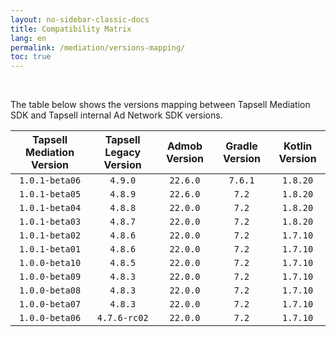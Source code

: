 ```yaml
---
layout: no-sidebar-classic-docs
title: Compatibility Matrix
lang: en
permalink: /mediation/versions-mapping/
toc: true
---
```


<br/>

The table below shows the versions mapping between Tapsell Mediation SDK and Tapsell internal Ad Network SDK versions.

| Tapsell Mediation Version | Tapsell Legacy Version | Admob Version | Gradle Version | Kotlin Version |
|:-------------------------:|:----------------------:|:-------------:|:--------------:|:--------------:|
|      `1.0.1-beta06`       |        `4.9.0`         |   `22.6.0`    |    `7.6.1`     |    `1.8.20`    |
|      `1.0.1-beta05`       |        `4.8.9`         |   `22.6.0`    |     `7.2`      |    `1.8.20`    |
|      `1.0.1-beta04`       |        `4.8.8`         |   `22.0.0`    |     `7.2`      |    `1.8.20`    |
|      `1.0.1-beta03`       |        `4.8.7`         |   `22.0.0`    |     `7.2`      |    `1.8.20`    |
|      `1.0.1-beta02`       |        `4.8.6`         |   `22.0.0`    |     `7.2`      |    `1.7.10`    |
|      `1.0.1-beta01`       |        `4.8.6`         |   `22.0.0`    |     `7.2`      |    `1.7.10`    |
|      `1.0.0-beta10`       |        `4.8.5`         |   `22.0.0`    |     `7.2`      |    `1.7.10`    |
|      `1.0.0-beta09`       |        `4.8.3`         |   `22.0.0`    |     `7.2`      |    `1.7.10`    |
|      `1.0.0-beta08`       |        `4.8.3`         |   `22.0.0`    |     `7.2`      |    `1.7.10`    |
|      `1.0.0-beta07`       |        `4.8.3`         |   `22.0.0`    |     `7.2`      |    `1.7.10`    |
|      `1.0.0-beta06`       |      `4.7.6-rc02`      |   `22.0.0`    |     `7.2`      |    `1.7.10`    |
